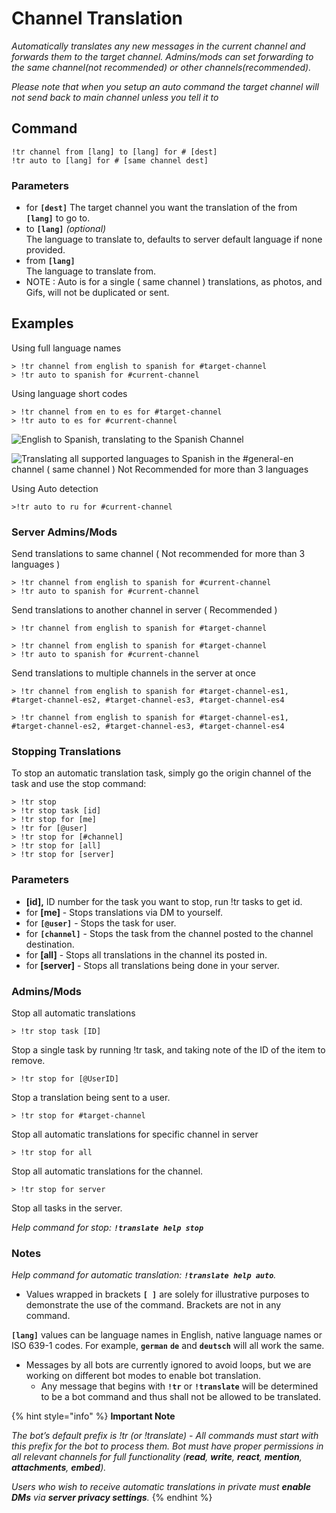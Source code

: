 # Channel Translation

_Automatically translates any new messages in the current channel and forwards them to the target channel. Admins/mods can set forwarding to the same channel(not recommended) or other channels(recommended)._

_Please note that when you setup an auto command the target channel will not send back to main channel unless you tell it to_

## Command <a href="#command" id="command"></a>

```
!tr channel from [lang] to [lang] for # [dest]
!tr auto to [lang] for # [same channel dest]
```

### Parameters

* for **`[dest]`** The target channel you want the translation of the from **`[lang]`** to go to.
* to **`[lang]`** _(optional)_\
  &#x20;The language to translate to, defaults to server default language if none provided.
* from **`[lang]`**\
  &#x20;The language to translate from.
* NOTE : Auto is for a single ( same channel ) translations, as photos, and Gifs, will not be duplicated or sent.



## Examples <a href="#examples" id="examples"></a>

Using full language names

```
> !tr channel from english to spanish for #target-channel
> !tr auto to spanish for #current-channel
```

Using language short codes

```
> !tr channel from en to es for #target-channel
> !tr auto to es for #current-channel
```

![English to Spanish, translating to the Spanish Channel](../.gitbook/assets/IMG\_20211222\_230640.jpg)

![Translating all supported languages to Spanish in the #general-en channel ( same channel ) Not Recommended for more than 3 languages](../.gitbook/assets/IMG\_20211222\_230849.jpg)

Using Auto detection

```
>!tr auto to ru for #current-channel
```

### Server Admins/Mods <a href="#server-adminsmods" id="server-adminsmods"></a>

Send translations to same channel ( Not recommended for more than 3 languages )

```
> !tr channel from english to spanish for #current-channel
> !tr auto to spanish for #current-channel
```

Send translations to another channel in server ( Recommended )

```
> !tr channel from english to spanish for #target-channel
```

```
> !tr channel from english to spanish for #target-channel
> !tr auto to spanish for #current-channel
```

Send translations to multiple channels in the server at once

```
> !tr channel from english to spanish for #target-channel-es1, #target-channel-es2, #target-channel-es3, #target-channel-es4
```

```
> !tr channel from english to spanish for #target-channel-es1, #target-channel-es2, #target-channel-es3, #target-channel-es4
```

### Stopping Translations <a href="#stopping-translations" id="stopping-translations"></a>

To stop an automatic translation task, simply go the origin channel of the task and use the stop command:

```
> !tr stop
> !tr stop task [id]
> !tr stop for [me]
> !tr for [@user]
> !tr stop for [#channel] 
> !tr stop for [all]
> !tr stop for [server]
```



### Parameters

* **\[id],** ID number for the task you want to stop, run !tr tasks to get id.
* for **\[me]** - Stops translations via DM to yourself.
* for **`[@user]`** - Stops the task for user.
* for **`[channel]`** - Stops the task from the channel posted to the channel destination.
* for **\[all]** - Stops all translations in the channel its posted in.
* for **\[server]** - Stops all translations being done in your server.

### Admins/Mods <a href="#adminsmods" id="adminsmods"></a>

Stop all automatic translations

```
> !tr stop task [ID]
```

Stop a single task by running !tr task, and taking note of the ID of the item to remove.

```
> !tr stop for [@UserID]
```

Stop a translation being sent to a user.

```
> !tr stop for #target-channel
```

Stop all automatic translations for specific channel in server

```
> !tr stop for all
```

Stop all automatic translations for the channel.

```
> !tr stop for server
```

Stop all tasks in the server.

_Help command for stop: **`!translate help stop`**_

### Notes <a href="#notes" id="notes"></a>

_Help command for automatic translation: **`!translate help auto`**._

* Values wrapped in brackets **`[ ]`** are solely for illustrative purposes to demonstrate the use of the command. Brackets are not in any command.

**`[lang]`** values can be language names in English, native language names or ISO 639-1 codes. For example, **`german`** **`de`** and **`deutsch`** will all work the same.

* Messages by all bots are currently ignored to avoid loops, but we are working on different bot modes to enable bot translation.
  * Any message that begins with **`!tr`** or **`!translate`** will be determined to be a bot command and thus shall not be allowed to be translated.

{% hint style="info" %}
**Important Note**

_The bot’s default prefix is !tr (or !translate) - All commands must start with this prefix for the bot to process them. Bot must have proper permissions in all relevant channels for full functionality (**read**, **write**, **react**, **mention**, **attachments**, **embed**)._

_Users who wish to receive automatic translations in private must **enable DMs** via **server privacy settings**._
{% endhint %}
